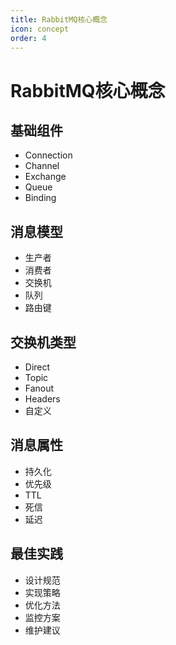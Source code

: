 ```yaml
---
title: RabbitMQ核心概念
icon: concept
order: 4
---
```


# RabbitMQ核心概念

## 基础组件
- Connection
- Channel
- Exchange
- Queue
- Binding

## 消息模型
- 生产者
- 消费者
- 交换机
- 队列
- 路由键

## 交换机类型
- Direct
- Topic
- Fanout
- Headers
- 自定义

## 消息属性
- 持久化
- 优先级
- TTL
- 死信
- 延迟

## 最佳实践
- 设计规范
- 实现策略
- 优化方法
- 监控方案
- 维护建议
